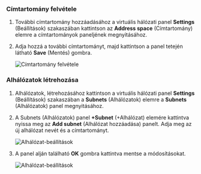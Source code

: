 ### <a name="to-add-address-space"></a>Címtartomány felvétele
1. További címtartomány hozzáadásához a virtuális hálózati panel **Settings** (Beállítások) szakaszában kattintson az **Address space** (Címtartomány) elemre a címtartományok paneljének megnyitásához.
2. Adja hozzá a további címtartományt, majd kattintson a panel tetején látható **Save** (Mentés) gombra.
   
    ![Címtartomány felvétele](./media/vpn-gateway-additional-address-space-include/address_space.png)

### <a name="to-create-subnets"></a>Alhálózatok létrehozása
1. Alhálózatok, létrehozásához kattintson a virtuális hálózati panel **Settings** (Beállítások) szakaszában a **Subnets** (Alhálózatok) elemre a **Subnets** (Alhálózatok) panel megnyitásához. 
2. A Subnets (Alhálózatok) panel **+Subnet** (+Alhálózat) elemére kattintva nyissa meg az **Add subnet** (Alhálózat hozzáadása) panelt. Adja meg az új alhálózat nevét és a címtartományt.
   
    ![Alhálózat-beállítások](./media/vpn-gateway-additional-address-space-include/add_subnet.png)        
3. A panel alján található **OK** gombra kattintva mentse a módosításokat.
   
    ![Alhálózat-beállítások](./media/vpn-gateway-additional-address-space-include/ok.png)



<!--HONumber=Nov16_HO2-->


